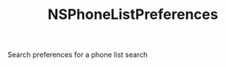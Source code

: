 ﻿---
uid: crmscript_ref_NSPhoneListPreferences
title: NSPhoneListPreferences
intellisense: Void.NSPhoneListPreferences
keywords: NSPhoneListPreferences
so.topic: reference
---

Search preferences for a phone list search
